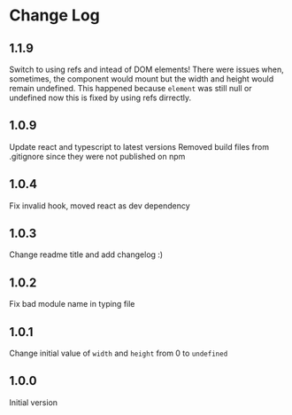 # Change Log

## 1.1.9

Switch to using refs and intead of DOM elements! There were issues when, sometimes, the component would mount but the width and height would remain undefined. This happened because `element` was still null or undefined now this is fixed by using refs dirrectly.

## 1.0.9

Update react and typescript to latest versions
Removed build files from .gitignore since they were not published on npm

## 1.0.4

Fix invalid hook, moved react as dev dependency

## 1.0.3

Change readme title and add changelog :)

## 1.0.2

Fix bad module name in typing file

## 1.0.1

Change initial value of `width` and `height` from 0 to `undefined`

## 1.0.0

Initial version
